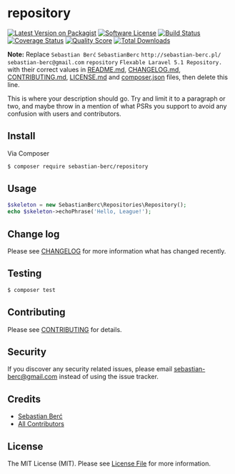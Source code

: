 # repository

[![Latest Version on Packagist](https://img.shields.io/packagist/v/SebastianBerc/repository.svg?style=flat-square)](https://packagist.org/packages/SebastianBerc/repository)
[![Software License](https://img.shields.io/badge/license-MIT-brightgreen.svg?style=flat-square)](LICENSE.md)
[![Build Status](https://img.shields.io/travis/SebastianBerc/repository/master.svg?style=flat-square)](https://travis-ci.org/SebastianBerc/repository)
[![Coverage Status](https://img.shields.io/scrutinizer/coverage/g/SebastianBerc/repository.svg?style=flat-square)](https://scrutinizer-ci.com/g/SebastianBerc/repository/code-structure)
[![Quality Score](https://img.shields.io/scrutinizer/g/SebastianBerc/repository.svg?style=flat-square)](https://scrutinizer-ci.com/g/SebastianBerc/repository)
[![Total Downloads](https://img.shields.io/packagist/dt/SebastianBerc/repository.svg?style=flat-square)](https://packagist.org/packages/SebastianBerc/repository)

**Note:** Replace ```Sebastian Berć``` ```SebastianBerc``` ```http://sebastian-berc.pl/``` ```sebastian-berc@gmail.com``` ```repository``` ```Flexable Laravel 5.1 Repository.``` with their correct values in [README.md](README.md), [CHANGELOG.md](CHANGELOG.md), [CONTRIBUTING.md](CONTRIBUTING.md), [LICENSE.md](LICENSE.md) and [composer.json](composer.json) files, then delete this line.

This is where your description should go. Try and limit it to a paragraph or two, and maybe throw in a mention of what
PSRs you support to avoid any confusion with users and contributors.

## Install

Via Composer

``` bash
$ composer require sebastian-berc/repository
```

## Usage

``` php
$skeleton = new SebastianBerc\Repositories\Repository();
echo $skeleton->echoPhrase('Hello, League!');
```

## Change log

Please see [CHANGELOG](CHANGELOG.md) for more information what has changed recently.

## Testing

``` bash
$ composer test
```

## Contributing

Please see [CONTRIBUTING](CONTRIBUTING.md) for details.

## Security

If you discover any security related issues, please email sebastian-berc@gmail.com instead of using the issue tracker.

## Credits

- [Sebastian Berć](https://github.com/SebastianBerc)
- [All Contributors](../../contributors)

## License

The MIT License (MIT). Please see [License File](LICENSE.md) for more information.
